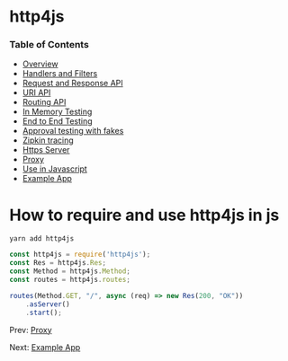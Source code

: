 # http4js

### Table of Contents

- [Overview](/http4js/#basics)
- [Handlers and Filters](/http4js/Handlers-and-filters/#handlers-and-filters)
- [Request and Response API](/http4js/Request-and-response-api/#request-and-response-api)
- [URI API](/http4js/Uri-api/#uri-api)
- [Routing API](/http4js/Routing-api/#routing-api)
- [In Memory Testing](/http4js/In-memory-testing/#in-memory-testing)
- [End to End Testing](/http4js/End-to-end-testing/#end-to-end-testing)
- [Approval testing with fakes](/http4js/Approval-testing-with-fakes/#approval-testing-with-fakes)
- [Zipkin tracing](/http4js/Zipkin-tracing/#zipkin-tracing)
- [Https Server](/http4js/Https-server/#https-server)
- [Proxy](/http4js/Proxy/#proxy)
- [Use in Javascript](/http4js/Use-in-javascript/#how-to-require-and-use-http4js-in-js)
- [Example App](https://github.com/TomShacham/http4js-eg)

# How to require and use http4js in js

```text
yarn add http4js
```

```javascript
const http4js = require('http4js');
const Res = http4js.Res;
const Method = http4js.Method;
const routes = http4js.routes;

routes(Method.GET, "/", async (req) => new Res(200, "OK"))
    .asServer()
    .start();
```

Prev: [Proxy](/http4js/Proxy/#proxy)

Next: [Example App](https://github.com/TomShacham/http4js-eg)
